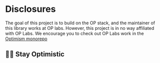 # Disclosures

The goal of this project is to build on the OP stack, and the maintainer of this library works at OP labs. However, this project is in no way affiliated with OP Labs. We encourage you to check out OP Labs work in the [Optimism monorepo](https://github.com/ethereum-optimism/optimism)

## 🔴✨ Stay Optimistic
